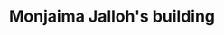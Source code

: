 ---
title: "Monjaima Jalloh's building"
url: /kailahun/monjaima-jallohs-building/
shop: Lebensmittel
---